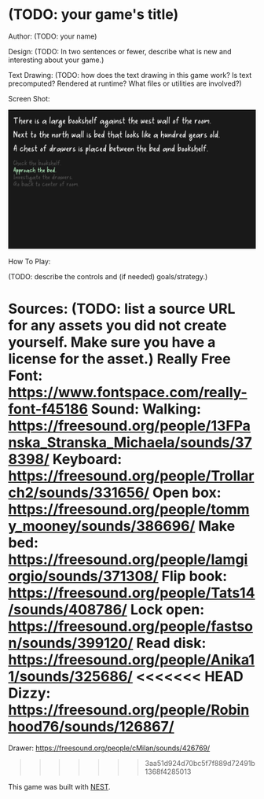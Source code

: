 # (TODO: your game's title)

Author: (TODO: your name)

Design: (TODO: In two sentences or fewer, describe what is new and interesting about your game.)

Text Drawing: (TODO: how does the text drawing in this game work? Is text precomputed? Rendered at runtime? What files or utilities are involved?)

Screen Shot:

![Screen Shot](screenshot.png)

How To Play:

(TODO: describe the controls and (if needed) goals/strategy.)

Sources: (TODO: list a source URL for any assets you did not create yourself. Make sure you have a license for the asset.)
Really Free Font: https://www.fontspace.com/really-font-f45186
Sound:
Walking: https://freesound.org/people/13FPanska_Stranska_Michaela/sounds/378398/
Keyboard: https://freesound.org/people/Trollarch2/sounds/331656/
Open box: https://freesound.org/people/tommy_mooney/sounds/386696/
Make bed: https://freesound.org/people/Iamgiorgio/sounds/371308/
Flip book: https://freesound.org/people/Tats14/sounds/408786/
Lock open: https://freesound.org/people/fastson/sounds/399120/
Read disk: https://freesound.org/people/Anika11/sounds/325686/
<<<<<<< HEAD
Dizzy: https://freesound.org/people/Robinhood76/sounds/126867/
=======
Drawer: https://freesound.org/people/cMilan/sounds/426769/
>>>>>>> 3aa51d924d70bc5f7f889d72491b1368f4285013

This game was built with [NEST](NEST.md).
